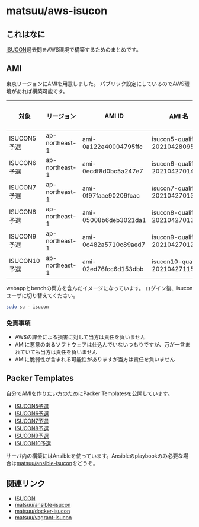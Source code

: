 # matsuu/aws-isucon

## これはなに

[ISUCON](https://isucon.net)過去問をAWS環境で構築するためのまとめです。

## AMI

東京リージョンにAMIを用意しました。
パブリック設定にしているのでAWS環境があれば構築可能です。

| 対象 | リージョン | AMI ID | AMI 名 | SSH接続アカウント |
| --- | --- | --- | --- | --- |
| ISUCON5予選 | ap-northeast-1 | ami-0a122e40004795ffc | isucon5-qualify-20210428095004 | ubuntu |
| ISUCON6予選 | ap-northeast-1 | ami-0ecdf8d0bc5a247e7 | isucon6-qualify-20210427014047 | ubuntu |
| ISUCON7予選 | ap-northeast-1 | ami-0f97faae90209fcac | isucon7-qualify-20210427013933 | ubuntu |
| ISUCON8予選 | ap-northeast-1 | ami-05008b6deb3021da1 | isucon8-qualify-20210427013641 | centos |
| ISUCON9予選 | ap-northeast-1 | ami-0c482a5710c89aed7 | isucon9-qualify-20210427012007 | ubuntu |
| ISUCON10予選 | ap-northeast-1 | ami-02ed76fcc6d153dbb | isucon10-qualify-20210427115313 | ubuntu |

webappとbenchの両方を含んだイメージになっています。
ログイン後、isuconユーザに切り替えてください。

```sh
sudo su - isucon
```

### 免責事項

* AWSの課金による損害に対して当方は責任を負いません
* AMIに悪意のあるソフトウェアは仕込んでいないつもりですが、万が一含まれていても当方は責任を負いません
* AMIに脆弱性が含まれる可能性がありますが当方は責任を負いません

## Packer Templates

自分でAMIを作りたい方のためにPacker Templatesを公開しています。

* [ISUCON5予選](https://github.com/matsuu/aws-isucon5-qualify)
* [ISUCON6予選](https://github.com/matsuu/aws-isucon6-qualify)
* [ISUCON7予選](https://github.com/matsuu/aws-isucon7-qualify)
* [ISUCON8予選](https://github.com/matsuu/aws-isucon8-qualify)
* [ISUCON9予選](https://github.com/matsuu/aws-isucon9-qualify)
* [ISUCON10予選](https://github.com/matsuu/aws-isucon10-qualify)

サーバ内の構築にはAnsibleを使っています。Ansibleのplaybookのみ必要な場合は[matsuu/ansible-isucon](https://github.com/matsuu/ansible-isucon)をどうぞ。

## 関連リンク

* [ISUCON](https://isucon.net/)
* [matsuu/ansible-isucon](https://github.com/matsuu/ansible-isucon)
* [matsuu/docker-isucon](https://github.com/matsuu/docker-isucon)
* [matsuu/vagrant-isucon](https://github.com/matsuu/vagrant-isucon)
